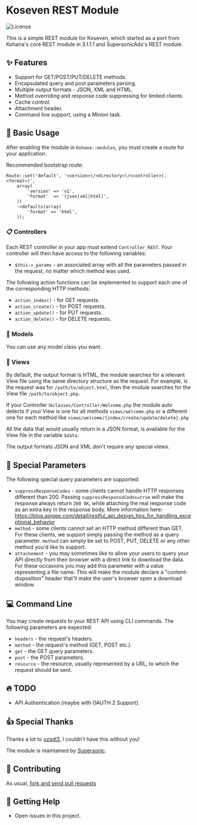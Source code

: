 # Koseven REST Module
![License](https://img.shields.io/badge/license-BSD--3--Clause-green.svg)

This is a simple REST module for Koseven, which started as a port 
from Kohana's core REST module in 3.1.1.1 and SupersonicAds's REST module.

## :sparkles: Features

* Support for GET/POST/PUT/DELETE methods.
* Encapsulated query and post parameters parsing.
* Multiple output formats - JSON, XML and HTML.
* Method overriding and response code suppressing for limited clients.
* Cache control.
* Attachment header.
* Command line support, using a Minion task.

## :page_facing_up: Basic Usage

After enabling the module in `Kohana::modules`, you must create a route for your application.

Recommended bootstrap route:

	Route::set('default', '<version>(/<directory>)/<controller>(.<format>)',
		array(
			'version' => 'v1',
			'format'  => '(json|xml|html)',
		))
		->defaults(array(
			'format' => 'html',
		));
		
### :clipboard: Controllers

Each REST controller in your app must extend `Controller_REST`. Your controller will then have access to the following variables:

* `$this->_params` - an associated array with all the parameters passed in the request, no matter which method was used.

The following action functions can be implemented to support each one of the corresponding HTTP methods:

* `action_index()` - for GET requests.
* `action_create()` - for POST requests.
* `action_update()` - for PUT requests.
* `action_delete()` - for DELETE requests.

### :memo: Models

You can use any model class you want.

### :newspaper: Views

By default, the output format is HTML, the module searches for a relevant 
View file using the same directory structure as the request. For example, 
is the request was for `/path/to/object.html`, then the module searches for the 
View file `/path/to/object.php`.

If your Controller is`classes/Controller/Welcome.php`
the module auto detects if your View is one for all methods `views/welcome.php` or
a different one for each method like `views/welcome/{index/create/update/delete}.php`

All the data that would usually return in a JSON format, is available for the View file in the variable `$data`.

The output formats JSON and XML don't require any special views.

## :paperclip: Special Parameters

The following special query parameters are supported:

* `suppressResponseCodes` - some clients cannot handle HTTP responses different than 200. Passing `suppressResponseCodes=true` will make the response always return `200 OK`, while attaching the real response code as an extra key in the response body. More information here: <https://blog.apigee.com/detail/restful_api_design_tips_for_handling_exceptional_behavior>
* `method` - some clients cannot set an HTTP method different than GET. For these clients, we support simply passing the method as a query parameter. `method` can simply be set to POST, PUT, DELETE or any other method you'd like to support.
* `attachement` - you may sometimes like to allow your users to query your API directly from their browser with a direct link to download the data. For these occasions you may add this parameter with a value representing a file name. This will make the module declare a "content-disposition" header that'll make the user's browser open a download window.

## :computer: Command Line

You may create requests to your REST API using CLI commands. The following parameters are expected:

* `headers` - the request's headers.
* `method` - the request's method (GET, POST etc.).
* `get` - the GET query parameters.
* `post` - the POST parameters.
* `resource` - the resource, usually represented by a URL, to which the request should be sent.

## :fire: TODO


* API Authentication (maybe with OAUTH 2 Support).

## :thumbsup: Special Thanks

Thanks a lot to [ozadi3](https://github.com/ozadi3), I couldn't have this without you!

The module is maintained by [Supersonic](http://www.supersonic.com).

## :clap: Contributing

As usual, [fork and send pull requests](https://help.github.com/articles/fork-a-repo)

## :beginner: Getting Help

* Open issues in this project.